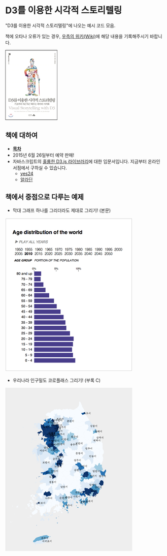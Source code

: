 D3를 이용한 시각적 스토리텔링
=======

"D3를 이용한 시각적 스토리텔링"에 나오는 예시 코드 모음.

책에 오타나 오류가 있는 경우, [우측의 위키(Wiki)](https://github.com/e9t/d3-book/wiki/Errata)에 해당 내용을 기록해주시기 바랍니다.

![](images/book.jpg)

## 책에 대하여

- __[목차](table-of-contents.md)__
- 2015년 6월 26일부터 예약 판매!
- 자바스크립트의 [훌륭한 D3.js 라이브러리](http://d3js.org/)에 대한 입문서입니다. 지금부터 온라인 서점에서 구하실 수 있습니다.
    - [yes24](http://www.yes24.com/24/Goods/18745807)
    - [알라딘](http://www.aladin.co.kr/shop/wproduct.aspx?ISBN=8966261418)

## 책에서 중점으로 다루는 예제

- 막대 그래프 하나를 그리더라도 제대로 그리기! (본문)

<img src="images/bar.png" width="400px">

- 우리나라 인구밀도 코로플래스 그리기! (부록 C)

<img src="images/choropleth.png" width="400px">
